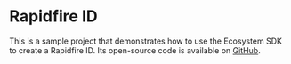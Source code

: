 # Rapidfire ID

This is a sample project that demonstrates how to use the Ecosystem SDK to create a Rapidfire ID.
Its open-source code is available on [GitHub](https://github.com/openfort-xyz/ecosystem-sample).
